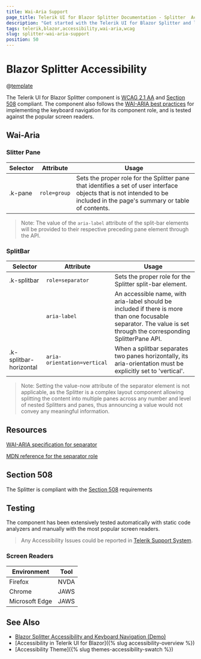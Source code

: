 ```yaml
---
title: Wai-Aria Support
page_title: Telerik UI for Blazor Splitter Documentation - Splitter  Accessibility
description: "Get started with the Telerik UI for Blazor Splitter and learn about its accessibility support for WAI-ARIA, Section 508, and WCAG 2.1."
tags: telerik,blazor,accessibility,wai-aria,wcag
slug: splitter-wai-aria-support
position: 50
---
```


# Blazor Splitter Accessibility

@[template](/_contentTemplates/common/parameters-table-styles.md#table-layout)



The Telerik UI for Blazor Splitter component is [WCAG 2.1 AA](https://www.w3.org/TR/WCAG21/) and [Section 508](http://www.section508.gov/) compliant. The component also follows the [WAI-ARIA best practices](https://www.w3.org/WAI/ARIA/apg/) for implementing the keyboard navigation for its component role, and is tested against the popular screen readers.

## Wai-Aria

### Slitter Pane

| Selector | Attribute | Usage |
| -------- | --------- | ----- |
| .k-pane | `role=group` | Sets the proper role for the Splitter pane that identifies a set of user interface objects that is not intended to be included in the page's summary or table of contents. |

> Note: The value of the `aria-label` attribute of the split-bar elements will be provided to their respective preceding pane element through the API.

### SplitBar

| Selector | Attribute | Usage |
| -------- | --------- | ----- |
| .k-splitbar | `role=separator` | Sets the proper role for the Splitter split-bar element. |
|  | `aria-label` | An accessible name, with aria-label should be included if there is more than one focusable separator. The value is set through the corresponding SplitterPane API. |
| .k-splitbar-horizontal | `aria-orientation=vertical` | When a splitbar separates two panes horizontally, its aria-orientation must be explicitly set to 'vertical'. |

> Note: Setting the value-now attribute of the separator element is not applicable, as the Splitter is a complex layout component allowing splitting the content into multiple panes across any number and level of nested Splitters and panes, thus announcing a value would not convey any meaningful information.

## Resources

[WAI-ARIA specification for separator](https://www.w3.org/TR/wai-aria-1.2/#separator)

[MDN reference for the separator role](https://developer.mozilla.org/en-US/docs/Web/Accessibility/ARIA/Roles/separator_role)

## Section 508


The Splitter is compliant with the [Section 508](http://www.section508.gov/) requirements

## Testing


The component has been extensively tested automatically with static code analyzers and manually with the most popular screen readers.

> Any Accessibility Issues could be reported in [Telerik Support System](https://www.telerik.com/account/support-center).

### Screen Readers

| Environment | Tool |
| ----------- | ---- |
| Firefox | NVDA |
| Chrome | JAWS |
| Microsoft Edge | JAWS |



## See Also

* [Blazor Splitter Accessibility and Keyboard Navigation (Demo)](https://demos.telerik.com/blazor-ui/splitter/keyboard-navigation)
* [Accessibility in Telerik UI for Blazor]({% slug accessibility-overview %})
* [Accessibility Theme]({% slug themes-accessibility-swatch %})
